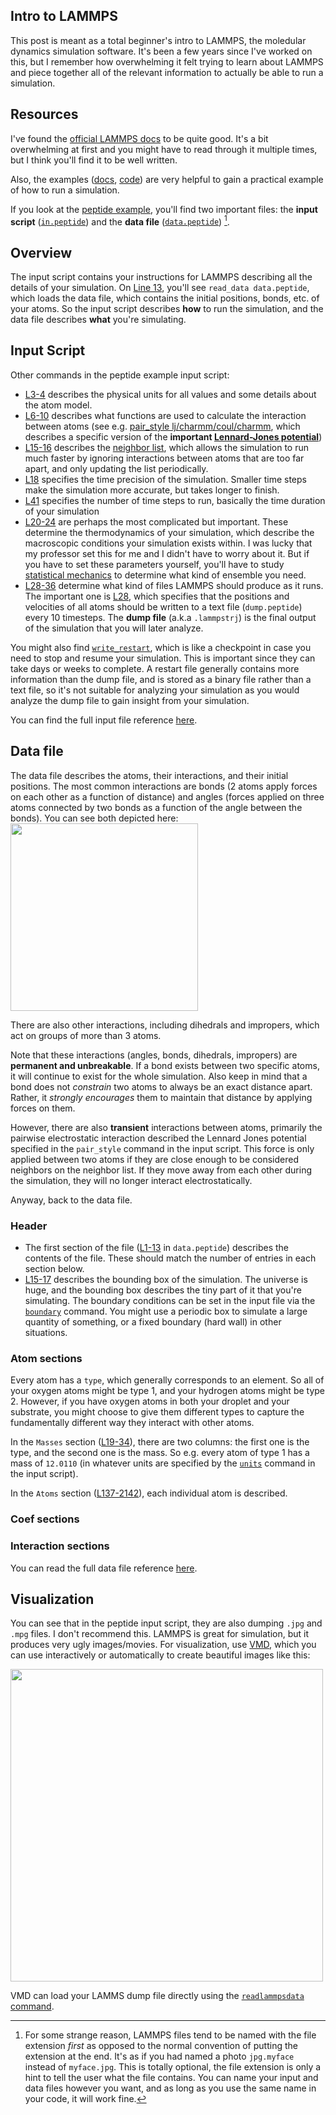 ## Intro to LAMMPS

This post is meant as a total beginner's intro to LAMMPS, the moledular dynamics simulation software. It's been a few years since I've worked on this, but I remember how overwhelming it felt trying to learn about LAMMPS and piece together all of the relevant information to actually be able to run a simulation. 

## Resources

I've found the [official LAMMPS docs](https://lammps.sandia.gov/doc/Manual.html) to be quite good. It's a bit overwhelming at first and you might have to read through it multiple times, but I think you'll find it to be well written. 

Also, the examples ([docs](https://lammps.sandia.gov/doc/Examples.html), [code](https://github.com/lammps/lammps/tree/master/examples)) are very helpful to gain a practical example of how to run a simulation.

If you look at the [peptide example](https://github.com/lammps/lammps/tree/master/examples/peptide), you'll find two important files: the **input script** ([`in.peptide`](https://github.com/lammps/lammps/blob/master/examples/peptide/in.peptide)) and the **data file** ([`data.peptide`](https://github.com/lammps/lammps/blob/master/examples/peptide/data.peptide)) [^1].

## Overview

The input script contains your instructions for LAMMPS describing all the details of your simulation. On [Line 13](https://github.com/lammps/lammps/blob/master/examples/peptide/in.peptide#L13), you'll see `read_data data.peptide`, which loads the data file, which contains the initial positions, bonds, etc. of your atoms. So the input script describes **how** to run the simulation, and the data file describes **what** you're simulating.

## Input Script

Other commands in the peptide example input script:
- [L3-4](https://github.com/lammps/lammps/blob/master/examples/peptide/in.peptide#L3-L4) describes the physical units for all values and some details about the atom model.
- [L6-10](https://github.com/lammps/lammps/blob/master/examples/peptide/in.peptide#L6-L10) describes what functions are used to calculate the interaction between atoms (see e.g. [pair_style lj/charmm/coul/charmm](https://lammps.sandia.gov/doc/pair_charmm.html), which describes a specific version of the **important [Lennard-Jones potential](https://en.wikipedia.org/wiki/Lennard-Jones_potential)**)
- [L15-16](https://github.com/lammps/lammps/blob/master/examples/peptide/in.peptide#L15-L16) describes the [neighbor list](https://en.wikipedia.org/wiki/Verlet_list), which allows the simulation to run much faster by ignoring interactions between atoms that are too far apart, and only updating the list periodically.
- [L18](https://github.com/lammps/lammps/blob/master/examples/peptide/in.peptide#L18) specifies the time precision of the simulation. Smaller time steps make the simulation more accurate, but takes longer to finish.
- [L41](https://github.com/lammps/lammps/blob/master/examples/peptide/in.peptide#L41) specifies the number of time steps to run, basically the time duration of your simulation
- [L20-24](https://github.com/lammps/lammps/blob/master/examples/peptide/in.peptide#L20-L24) are perhaps the most complicated but important. These determine the thermodynamics of your simulation, which describe the macroscopic conditions your simulation exists within. I was lucky that my professor set this for me and I didn't have to worry about it. But if you have to set these parameters yourself, you'll have to study [statistical mechanics](en.wikipedia.org/wiki/Statistical_mechanics) to determine what kind of ensemble you need.
- [L28-36](https://github.com/lammps/lammps/blob/master/examples/peptide/in.peptide#L28-L36) determine what kind of files LAMMPS should produce as it runs. The important one is [L28](https://github.com/lammps/lammps/blob/master/examples/peptide/in.peptide#L28), which specifies that the positions and velocities of all atoms should be written to a text file (`dump.peptide`) every 10 timesteps. The **dump file** (a.k.a `.lammpstrj`) is the final output of the simulation that you will later analyze. 

You might also find [`write_restart`](https://lammps.sandia.gov/doc/write_restart.html), which is like a checkpoint in case you need to stop and resume your simulation. This is important since they can take days or weeks to complete. A restart file generally contains more information than the dump file, and is stored as a binary file rather than a text file, so it's not suitable for analyzing your simulation as you would analyze the dump file to gain insight from your simulation.

You can find the full input file reference [here](https://lammps.sandia.gov/doc/Commands_input.html).

## Data file

The data file describes the atoms, their interactions, and their initial positions. The most common interactions are bonds (2 atoms apply forces on each other as a function of distance) and angles (forces applied on three atoms connected by two bonds as a function of the angle between the bonds). You can see both depicted here:
<img width="300" src="https://haygot.s3.amazonaws.com/questions/733811_668877_ans_eb092412db5141c3ac60aa7b99434c0c.png" />

There are also other interactions, including dihedrals and impropers, which act on groups of more than 3 atoms.

Note that these interactions (angles, bonds, dihedrals, impropers) are **permanent and unbreakable**. If a bond exists between two specific atoms, it will continue to exist for the whole simulation. Also keep in mind that a bond does not *constrain* two atoms to always be an exact distance apart. Rather, it *strongly encourages* them to maintain that distance by applying forces on them.

However, there are also **transient** interactions between atoms, primarily the pairwise electrostatic interaction described the Lennard Jones potential specified in the `pair_style` command in the input script. This force is only applied between two atoms if they are close enough to be considered neighbors on the neighbor list. If they move away from each other during the simulation, they will no longer interact electrostatically.

Anyway, back to the data file.

### Header

- The first section of the file ([L1-13](https://github.com/lammps/lammps/blob/master/examples/peptide/data.peptide#L1-L13) in `data.peptide`) describes the contents of the file. These should match the number of entries in each section below.
- [L15-17](https://github.com/lammps/lammps/blob/master/examples/peptide/data.peptide#L15-L17) describes the bounding box of the simulation. The universe is huge, and the bounding box describes the tiny part of it that you're simulating. The boundary conditions can be set in the input file via the [`boundary`](https://lammps.sandia.gov/doc/boundary.html) command. You might use a periodic box to simulate a large quantity of something, or a fixed boundary (hard wall) in other situations.

### Atom sections

Every atom has a `type`, which generally corresponds to an element. So all of your oxygen atoms might be type 1, and your hydrogen atoms might be type 2. However, if you have oxygen atoms in both your droplet and your substrate, you might choose to give them different types to capture the fundamentally different way they interact with other atoms.

In the `Masses` section ([L19-34](https://github.com/lammps/lammps/blob/master/examples/peptide/data.peptide#L19-L34)), there are two columns: the first one is the type, and the second one is the mass. So e.g. every atom of type 1 has a mass of `12.0110` (in whatever units are specified by the [`units`](https://lammps.sandia.gov/doc/units.html) command in the input script).

In the `Atoms` section ([L137-2142](https://github.com/lammps/lammps/blob/master/examples/peptide/data.peptide#L137-L2142)), each individual atom is described.

### Coef sections


### Interaction sections

You can read the full data file reference [here](https://lammps.sandia.gov/doc/read_data.html).

## Visualization

You can see that in the peptide input script, they are also dumping `.jpg` and `.mpg` files. I don't recommend this. LAMMPS is great for simulation, but it produces very ugly images/movies. For visualization, use [VMD](http://www.ks.uiuc.edu/Research/vmd/), which you can use interactively or automatically to create beautiful images like this:

<img width="500" src="https://www.ks.uiuc.edu/Research/vmd/minitutorials/tachyonao/vmd-hiv1capsid.jpg" />

VMD can load your LAMMS dump file directly using the [`readlammpsdata` command](https://www.ks.uiuc.edu/Research/vmd/plugins/topotools/#TOC-readlammpsdata-file-name-atom-style).

[^1]: For some strange reason, LAMMPS files tend to be named with the file extension *first* as opposed to the normal convention of putting the extension at the end. It's as if you had named a photo `jpg.myface` instead of `myface.jpg`. This is totally optional, the file extension is only a hint to tell the user what the file contains. You can name your input and data files however you want, and as long as you use the same name in your code, it will work fine.

